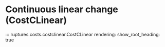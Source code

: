 # Continuous linear change (CostCLinear)

::: ruptures.costs.costclinear.CostCLinear
    rendering:
        show_root_heading: true